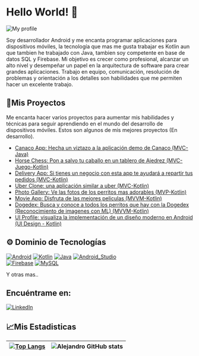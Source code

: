 # Hello World! 👋
![My profile](https://user-images.githubusercontent.com/42056559/193478403-f6980489-ff6b-4be0-9956-f049bbd294f3.png)

Soy desarrollador Android y me encanta programar aplicaciones para dispositivos móviles, la tecnología que mas me gusta trabajar es Kotlin aun que tambien he trabajado con Java, tambien soy competente en base de datos SQL y Firebase. Mi objetivo es crecer como profesional, alcanzar un alto nivel y desempeñar un papel en la arquitectura de software para crear grandes aplicaciones. Trabajo en equipo, comunicación, resolución de problemas y orientación a los detalles son habilidades que me permiten hacer un excelente trabajo.

## 🚀Mis Proyectos 
Me encanta hacer varios proyectos para aumentar mis habilidades y técnicas para seguir aprendiendo en el mundo del desarrollo de dispositivos móviles. Estos son algunos de mis mejores proyectos (En desarrollo). 

- [Canaco App: Hecha un viztazo a la aplicación demo de Canaco (MVC-Java)](https://github.com/faradius/canaco_app.git)
- [Horse Chess: Pon a salvo tu caballo en un tablero de Ajedrez (MVC-Juego-Kotlin)](https://github.com/faradius/HorseGame.git)
- [Delivery App: Si tienes un negocio con esta app te ayudará a repartir tus pedidos (MVC-Kotlin)](https://github.com/faradius/DeliveryApp)
- [Uber Clone: una aplicación similar a uber (MVC-Kotlin)](https://github.com/faradius/UberCloneAppKotlin)
- [Photo Gallery: Ve las fotos de los perritos mas adorables (MVP-Kotlin)](https://github.com/faradius/PhotoGallery.git)
- [Movie App: Disfruta de las mejores peliculas (MVVM-Kotlin)](https://github.com/faradius/MovieAppAlpha.git)
- [Dogedex: Busca y conoce a todos los perritos que hay con la Dogedex (Reconocimiento de imagenes con ML) (MVVM-Kotlin)](https://github.com/faradius/Dogedex)
- [UI Profile: visualiza la implementación de un diseño moderno en Android (UI Design - Kotlin)](https://github.com/faradius/LoginUI.git)

## ⚙ Dominio de Tecnologías
[![Android](https://img.shields.io/badge/Android-3DDC84?style=for-the-badge&logo=android&logoColor=white&labelColor=101010)]()
[![Kotlin](https://img.shields.io/badge/Kotlin-0095D5?style=for-the-badge&logo=kotlin&logoColor=white&labelColor=101010)]()
[![Java](https://img.shields.io/badge/Java-007396?style=for-the-badge&logo=java&logoColor=white&labelColor=101010)]()
[![Android_Studio](https://img.shields.io/badge/Android_Studio-3DDC84?style=for-the-badge&logo=android-studio&logoColor=white&labelColor=101010)]()
<br>
[![Firebase](https://img.shields.io/badge/Firebase-FFCA28?style=for-the-badge&logo=firebase&logoColor=white&labelColor=101010)]()
[![MySQL](https://img.shields.io/badge/MySQL-4479A1?style=for-the-badge&logo=mysql&logoColor=white&labelColor=101010)]()

Y otras mas..

## Encuéntrame en:
[![LinkedIn](https://img.shields.io/badge/LinkedIn-Alejandro_de_Jesús-0077B5?style=for-the-badge&logo=linkedin&logoColor=white&labelColor=101010)](https://www.linkedin.com/in/alejandro-de-jes%C3%BAs-san-martin-espinoza-826a631a9/)


## 📈Mis Estadisticas
|[![Top Langs](https://github-readme-stats.vercel.app/api/top-langs/?username=faradius&show_icons=true&theme=city_lights)](https://github.com/faradius/github-readme-stats)|![Alejandro GitHub stats](https://github-readme-stats.vercel.app/api?username=faradius&show_icons=true&theme=city_lights)|
|---|---|
<!--
**faradius/faradius** is a ✨ _special_ ✨ repository because its `README.md` (this file) appears on your GitHub profile.
Here are some ideas to get you started:
- 🔭 I’m currently working on ...
- 🌱 I’m currently learning ...
- 👯 I’m looking to collaborate on ...
- 🤔 I’m looking for help with ...
- 💬 Ask me about ...
- 📫 How to reach me: ...
- 😄 Pronouns: ...
- ⚡ Fun fact: ...
-->
